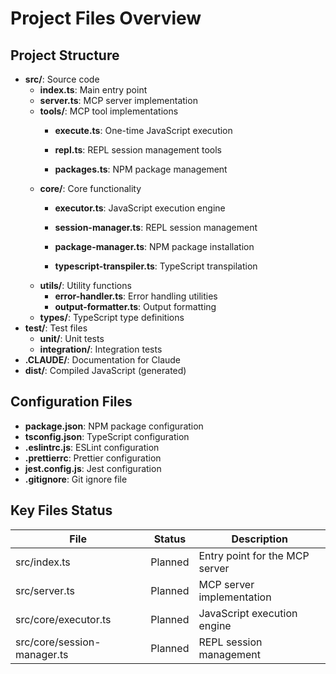 # Project Files Overview

## Project Structure
- **src/**: Source code
  - **index.ts**: Main entry point
  - **server.ts**: MCP server implementation
  - **tools/**: MCP tool implementations
    - **execute.ts**: One-time JavaScript execution
    - **repl.ts**: REPL session management tools

    - **packages.ts**: NPM package management
  - **core/**: Core functionality
    - **executor.ts**: JavaScript execution engine
    - **session-manager.ts**: REPL session management

    - **package-manager.ts**: NPM package installation
    - **typescript-transpiler.ts**: TypeScript transpilation
  - **utils/**: Utility functions
    - **error-handler.ts**: Error handling utilities
    - **output-formatter.ts**: Output formatting
  - **types/**: TypeScript type definitions
- **test/**: Test files
  - **unit/**: Unit tests
  - **integration/**: Integration tests
- **.CLAUDE/**: Documentation for Claude
- **dist/**: Compiled JavaScript (generated)

## Configuration Files
- **package.json**: NPM package configuration
- **tsconfig.json**: TypeScript configuration
- **.eslintrc.js**: ESLint configuration
- **.prettierrc**: Prettier configuration
- **jest.config.js**: Jest configuration
- **.gitignore**: Git ignore file

## Key Files Status
| File | Status | Description |
|------|--------|-------------|
| src/index.ts | Planned | Entry point for the MCP server |
| src/server.ts | Planned | MCP server implementation |
| src/core/executor.ts | Planned | JavaScript execution engine |
| src/core/session-manager.ts | Planned | REPL session management |
